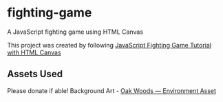 # fighting-game
A JavaScript fighting game using HTML Canvas

This project was created by following [JavaScript Fighting Game Tutorial with HTML Canvas](https://youtu.be/vyqbNFMDRGQ?si=gr5GOA-LJq6D6wT4)

## Assets Used
Please donate if able!
Background Art - [Oak Woods — Environment Asset](https://brullov.itch.io/oak-woods)

